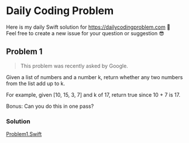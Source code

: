 # Daily Coding Problem
Here is my daily Swift solution for https://dailycodingproblem.com 🤩<br>
Feel free to create a new issue for your question or suggestion 😎

## Problem 1
> This problem was recently asked by Google.

Given a list of numbers and a number k, return whether any two numbers from the list add up to k.

For example, given [10, 15, 3, 7] and k of 17, return true since 10 + 7 is 17.

Bonus: Can you do this in one pass?

### Solution

[Problem1.Swift](Solutions/Problem1.swift)
